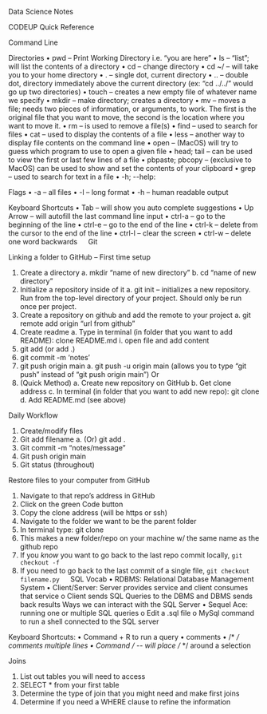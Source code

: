 Data Science Notes

CODEUP Quick Reference

Command Line

Directories
•	pwd – Print Working Directory i.e. “you are here”
•	ls – “list”; will list the contents of a directory
•	cd – change directory
•	cd ~/ – will take you to your home directory
•	. –  single dot, current directory
•	.. –  double dot, directory immediately above the current directory (ex: “cd ../../” would go up two directories)
•	touch – creates a new empty file of whatever name we specify
•	mkdir – make directory; creates a directory
•	mv – moves a file; needs two pieces of information, or arguments, to work. The first is the original file that you want to move, the second is the location where you want to move it.
•	rm – is used to remove a file(s)
•	find – used to search for files
•	cat – used to display the contents of a file
•	less – another way to display file contents on the command line
•	open – (MacOS) will try to guess which program to use to open a given file
•	head; tail – can be used to view the first or last few lines of a file
•	pbpaste; pbcopy – (exclusive to MacOS) can be used to show and set the contents of your clipboard
•	grep – used to search for text in a file
•	-h; --help: 

Flags
•	-a – all files
•	-l – long format
•	-h – human readable output

Keyboard Shortcuts
•	Tab – will show you auto complete suggestions
•	Up Arrow – will autofill the last command line input
•	ctrl-a – go to the beginning of the line
•	ctrl-e – go to the end of the line
•	ctrl-k – delete from the cursor to the end of the line
•	ctrl-l – clear the screen
•	ctrl-w – delete one word backwards
 
Git

Linking a folder to GitHub – First time setup
1.	Create a directory 
a.	mkdir “name of new directory”
b.	cd “name of new directory”
2.	Initialize a repository inside of it
a.	git init – initializes a new repository. Run from the top-level directory of your project. Should only be run once per project. 
3.	Create a repository on github and add the remote to your project
a.	git remote add origin “url from github”
4.	Create readme
a.	Type in terminal (in folder that you want to add README): clone README.md
i.	open file and add content
5.	git add <new file names> (or add .)
6.	git commit -m ‘notes’
7.	git push origin main
a.	git push -u origin main (allows you to type “git push” instead of “git push origin main”)
Or
8.	(Quick Method) 
a.	Create new repository on GitHub
b.	Get clone address
c.	In terminal (in folder that you want to add new repo): git clone <clone address> 
d.	Add README.md (see above)

Daily Workflow
1.	Create/modify files
2.	Git add filename
a.	(Or) git add .
3.	Git commit -m “notes/message”
4.	Git push origin main
5.	Git status (throughout) 

Restore files to your computer from GitHub
1.	Navigate to that repo’s address in GitHub
2.	Click on the green Code button
3.	Copy the clone address (will be https or ssh)
4.	Navigate to the folder we want to be the parent folder
5.	In terminal type: git clone <paste in that git clone address>
6.	This makes a new folder/repo on your machine w/ the same name as the github repo
7.	If you *know* you want to go back to the last repo commit locally, `git checkout -f`
8.	If you need to go back to the last commit of a single file, `git checkout filename.py`
 
SQL
Vocab
•	RDBMS: Relational Database Management System
•	Client/Server: Server provides service and client consumes that service
o	Client sends SQL Queries to the DBMS and DBMS sends back results
Ways we can interact with the SQL Server
•	Sequel Ace: running one or multiple SQL queries
o	Edit a .sql file
o	MySql command to run a shell connected to the SQL server

Keyboard Shortcuts:
•	Command + R to run a query
•	comments
•	/* */ comments multiple lines
•	Command / -- will place /* */ around a selection


Joins
1.	List out tables you will need to access
2.	SELECT * from your first table
3.	Determine the type of join that you might need and make first joins
4.	Determine if you need a WHERE clause to refine the information

